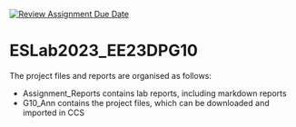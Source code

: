 [![Review Assignment Due Date](https://classroom.github.com/assets/deadline-readme-button-24ddc0f5d75046c5622901739e7c5dd533143b0c8e959d652212380cedb1ea36.svg)](https://classroom.github.com/a/J1YBGR3L)

# ESLab2023_EE23DPG10
The project files and reports are organised as follows:
* Assignment_Reports contains lab reports, including markdown reports
* G10_Ann contains the project files, which can be downloaded and imported in CCS